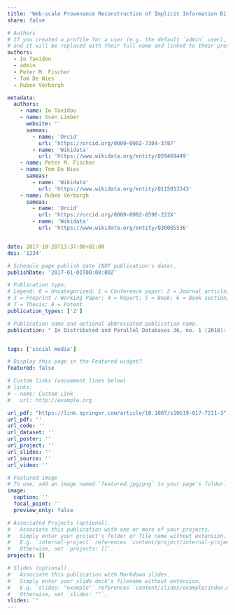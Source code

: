 ```yaml
---
title: 'Web-scale Provenance Reconstruction of Implicit Information Diffusion on Social Media'
share: false

# Authors
# If you created a profile for a user (e.g. the default `admin` user), write the username (folder name) here
# and it will be replaced with their full name and linked to their profile.
authors:
  - Io Taxidou
  - admin
  - Peter M. Fischer
  - Tom De Nies
  - Ruben Verborgh 

metadata:
  authors:
    - name: Io Taxidou
    - name: Sven Lieber
      website: ''
      sameas:
        - name: 'Orcid'
          url: 'https://orcid.org/0000-0002-7304-3787'
        - name: 'Wikidata'
          url: 'https://www.wikidata.org/entity/Q59469449'
    - name: Peter M. Fischer
    - name: Tom De Nies
      sameas:
        - name: 'Wikidata'
          url: 'https://www.wikidata.org/entity/Q115013243'
    - name: Ruben Verborgh
      sameas:
        - name: 'Orcid'
          url: 'https://orcid.org/0000-0002-8596-222X'
        - name: 'Wikidata'
          url: 'https://www.wikidata.org/entity/Q30085536'


date: 2017-10-20T13:37:00+02:00
doi: '1234'

# Schedule page publish date (NOT publication's date).
publishDate: '2017-01-01T00:00:00Z'

# Publication type.
# Legend: 0 = Uncategorized; 1 = Conference paper; 2 = Journal article;
# 3 = Preprint / Working Paper; 4 = Report; 5 = Book; 6 = Book section;
# 7 = Thesis; 8 = Patent
publication_types: ['2']

# Publication name and optional abbreviated publication name.
publication: " In Distributed and Parallel Databases 36, no. 1 (2018): 47-79"


tags: ['social media']

# Display this page in the Featured widget?
featured: false

# Custom links (uncomment lines below)
# links:
# - name: Custom Link
#   url: http://example.org

url_pdf: "https://link.springer.com/article/10.1007/s10619-017-7211-3"
url_pdf: ''
url_code: ''
url_dataset: ''
url_poster: ''
url_project: ''
url_slides: ''
url_source: ''
url_video: ''

# Featured image
# To use, add an image named `featured.jpg/png` to your page's folder.
image:
  caption: ''
  focal_point: ''
  preview_only: false

# Associated Projects (optional).
#   Associate this publication with one or more of your projects.
#   Simply enter your project's folder or file name without extension.
#   E.g. `internal-project` references `content/project/internal-project/index.md`.
#   Otherwise, set `projects: []`.
projects: []

# Slides (optional).
#   Associate this publication with Markdown slides.
#   Simply enter your slide deck's filename without extension.
#   E.g. `slides: "example"` references `content/slides/example/index.md`.
#   Otherwise, set `slides: ""`.
slides: ''
---
```


